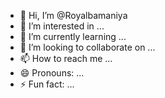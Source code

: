 - 👋 Hi, I’m @Royalbamaniya
- 👀 I’m interested in ...
- 🌱 I’m currently learning ...
- 💞️ I’m looking to collaborate on ...
- 📫 How to reach me ...
- 😄 Pronouns: ...
- ⚡ Fun fact: ...

<!---
Royalbamaniya/Royalbamaniya is a ✨ special ✨ repository because its `README.md` (this file) appears on your GitHub profile.
You can click the Preview link to take a look at your changes.
--->
